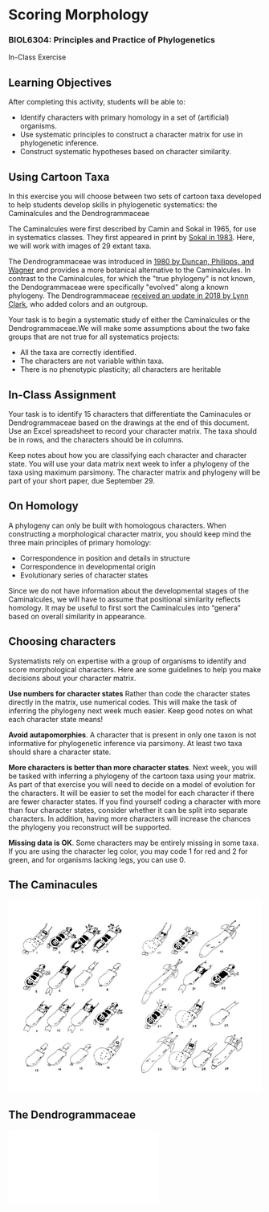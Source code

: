 # Scoring Morphology

### BIOL6304: Principles and Practice of Phylogenetics

In-Class Exercise

## Learning Objectives
After completing this activity, students will be able to:

- Identify characters with primary homology in a set of (artificial) organisms.
- Use systematic principles to construct a character matrix for use in phylogenetic inference. 
- Construct systematic hypotheses based on character similarity.

## Using Cartoon Taxa

In this exercise you will choose between two sets of cartoon taxa developed to help students develop skills in phylogenetic systematics: the Caminalcules and the Dendrogrammaceae

The Caminalcules were first described by Camin and Sokal in 1965, for use in systematics classes. They first appeared in print by [Sokal in 1983](https://www.jstor.org/stable/2413279). Here, we will work with images of 29 extant taxa.

The Dendrogrammaceae was introduced in [1980 by Duncan, Philipps, and Wagner](https://www.jstor.org/stable/pdf/2418373.pdf) and provides a more botanical alternative to the Caminalcules. In contrast to the Caminalcules, for which the "true phylogeny" is not known, the Dendogrammaceae were specifically "evolved" along a known phylogeny. The Dendrogrammaceae [received an update in 2018 by Lynn Clark](https://botanydepot.com/2020/03/11/dendrogrammaceae-a-hypothetical-family/), who added colors and an outgroup. 


Your task is to begin a systematic study of either the Caminalcules or the Dendrogrammaceae.We will make some assumptions about the two fake groups that are not true for all systematics projects:

- All the taxa are correctly identified.
- The characters are not variable within taxa.
- There is no phenotypic plasticity; all characters are heritable

## In-Class Assignment
Your task is to identify 15 characters that differentiate the Caminacules or Dendrogrammaceae based on the drawings at the end of this document. Use an Excel spreadsheet to record your character matrix. The taxa should be in rows, and the characters should be in columns.

Keep notes about how you are classifying each character and character state. You will use your data matrix next week to infer a phylogeny of the taxa using maximum parsimony. The character matrix and phylogeny will be part of your short paper, due September 29.

## On Homology

A phylogeny can only be built with homologous characters. When constructing a morphological character matrix, you should keep mind the three main principles of primary homology:
-  Correspondence in position and details in structure 
-  Correspondence in developmental origin
- Evolutionary series of character states

Since we do not have information about the developmental stages of the Caminalcules, we will have to assume that positional similarity reflects homology. It may be useful to first sort the Caminalcules into “genera” based on overall similarity in appearance.

## Choosing characters
Systematists rely on expertise with a group of organisms to identify and score morphological characters. Here are some guidelines to help you make decisions about your character matrix.

**Use numbers for character states** Rather than code the character states directly in the matrix, use numerical codes. This will make the task of inferring the phylogeny next week much easier. Keep good notes on what each character state means!

**Avoid autapomorphies**. A character that is present in only one taxon is not informative for phylogenetic inference via parsimony. At least two taxa should share a character state.

**More characters is better than more character states**. Next week, you will be tasked with inferring a phylogeny of the cartoon taxa using your matrix. As part of that exercise you will need to decide on a model of evolution for the characters. It will be easier to set the model for each character if there are fewer character states. If you find yourself coding a character with more than four character states, consider whether it can be split into separate characters. In addition, having more characters will increase the chances the phylogeny you reconstruct will be supported.

**Missing data is OK**. Some characters may be entirely missing in some taxa. If you are using the character leg color, you may code 1 for red and 2 for green, and for organisms lacking legs, you can use 0.

## The Caminacules
![Caminalcules](caminals.jpg)


## The Dendrogrammaceae

![Dendrogrammaceae](dendrogrammaceae.pdf)